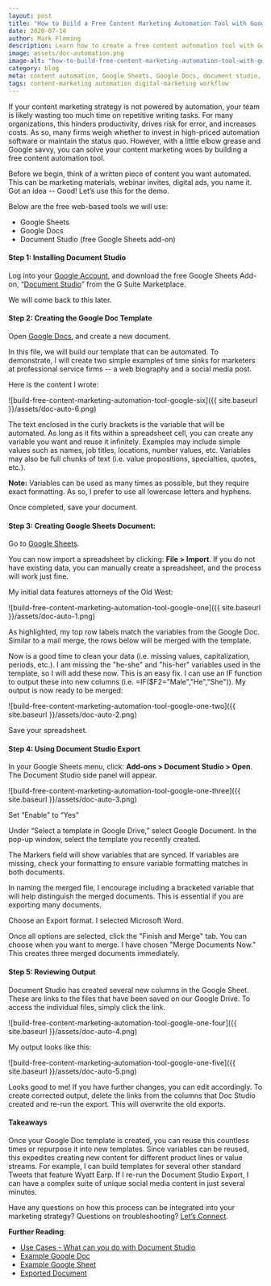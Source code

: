 ```yaml
---
layout: post
title: "How to Build a Free Content Marketing Automation Tool with Google"
date: 2020-07-14
author: Mark Fleming
description: Learn how to create a free content automation tool with Google that streamlines your repetitive marketing and writing efforts.
image: assets/doc-automation.png
image-alt: "how-to-build-free-content-marketing-automation-tool-with-google"
category: blog
meta: content automation, Google Sheets, Google Docs, document studio, content workflow, mail merge
tags: content-marketing automation digital-marketing workflow
---
```


If your content marketing strategy is not powered by automation, your team is likely wasting too much time on repetitive writing tasks. For many organizations, this hinders productivity, drives risk for error, and increases costs. As so, many firms weigh whether to invest in high-priced automation software or maintain the status quo. However, with a little elbow grease and Google savvy, you can solve your content marketing woes by building a free content automation tool.

Before we begin, think of a written piece of content you want automated. This can be marketing materials, webinar invites, digital ads, you name it. Got an idea -- Good! Let’s use this for the demo.

Below are the free web-based tools we will use:
* Google Sheets
* Google Docs
* Document Studio (free Google Sheets add-on)

#### Step 1: Installing Document Studio

Log into your [Google Account](https://accounts.google.com/signin/v2/identifier?continue=https%3A%2F%2Fwww.google.com%2F&hl=en&flowName=GlifWebSignIn&flowEntry=ServiceLogin), and download the free Google Sheets Add-on, “[Document Studio](https://gsuite.google.com/marketplace/app/document_studio/429444628321)” from the G Suite Marketplace. 

We will come back to this later.

#### Step 2: Creating the Google Doc Template

Open [Google Docs](https://docs.google.com/), and create a new document. 

In this file, we will build our template that can be automated. To demonstrate, I will create two simple examples of time sinks for marketers at professional service firms -- a web biography and a social media post.

Here is the content I wrote:

![build-free-content-marketing-automation-tool-google-six]({{ site.baseurl }}/assets/doc-auto-6.png)

The text enclosed in the curly brackets is the variable that will be automated. As long as it fits within a spreadsheet cell, you can create any variable you want and reuse it infinitely. Examples may include simple values such as names, job titles, locations, number values, etc. Variables may also be full chunks of text (i.e. value propositions, specialties, quotes, etc.). 

**Note:** Variables can be used as many times as possible, but they require exact formatting. As so, I prefer to use all lowercase letters and hyphens. 

Once completed, save your document.

#### Step 3: Creating Google Sheets Document:

Go to [Google Sheets](https://docs.google.com/spreadsheets/?usp=mkt_sheets). 

You can now import a spreadsheet by clicking: **File > Import**. If you do not have existing data, you can manually create a spreadsheet, and the process will work just fine. 

My initial data features attorneys of the Old West:

![build-free-content-marketing-automation-tool-google-one]({{ site.baseurl }}/assets/doc-auto-1.png)

As highlighted, my top row labels match the variables from the Google Doc. Similar to a mail merge, the rows below will be merged with the template.

Now is a good time to clean your data (i.e. missing values, capitalization, periods, etc.). I am missing the "he-she" and "his-her" variables used in the template, so I will add these now. This is an easy fix. I can use an IF function to output these into new columns (i.e. =IF($F2="Male","He","She")). My output is now ready to be merged:

![build-free-content-marketing-automation-tool-google-one-two]({{ site.baseurl }}/assets/doc-auto-2.png)

Save your spreadsheet.

#### Step 4: Using Document Studio Export

In your Google Sheets menu, click:  **Add-ons > Document Studio > Open**. The Document Studio side panel will appear. 

![build-free-content-marketing-automation-tool-google-one-three]({{ site.baseurl }}/assets/doc-auto-3.png)

Set “Enable” to “Yes” 

Under “Select a template in Google Drive,” select Google Document. In the pop-up window, select the template you recently created. 

The Markers field will show variables that are synced. If variables are missing, check your formatting to ensure variable formatting matches in both documents. 

In naming the merged file, I encourage including a bracketed variable that will help distinguish the merged documents. This is essential if you are exporting many documents.

Choose an Export format. I selected Microsoft Word.

Once all options are selected, click the "Finish and Merge" tab. You can choose when you want to merge. I have chosen "Merge Documents Now." This creates three merged documents immediately.

#### Step 5: Reviewing Output

Document Studio has created several new columns in the Google Sheet. These are links to the files that have been saved on our Google Drive. To access the individual files, simply click the link.

![build-free-content-marketing-automation-tool-google-one-four]({{ site.baseurl }}/assets/doc-auto-4.png)

My output looks like this:

![build-free-content-marketing-automation-tool-google-one-five]({{ site.baseurl }}/assets/doc-auto-5.png)

Looks good to me! If you have further changes, you can edit accordingly. To create corrected output, delete the links from the columns that Doc Studio created and re-run the export. This will overwrite the old exports.

#### Takeaways

Once your Google Doc template is created, you can reuse this countless times or repurpose it into new templates. Since variables can be reused, this expedites  creating new content for different product lines or value streams. For example, I can build templates for several other standard Tweets that feature Wyatt Earp. If I re-run the Document Studio Export, I can have a complex suite of unique social media content in just several minutes.

Have any questions on how this process can be integrated into your marketing strategy? Questions on troubleshooting? [Let’s Connect](https://www.linkedin.com/in/markdfleming/). 

**Further Reading**:
* [Use Cases - What can you do with Document Studio](https://www.labnol.org/document-studio-use-cases-5844)
* [Example Google Doc](https://docs.google.com/document/d/1O-9Y49aclklnX8hF6Byl8BmwECrxiWzwdMKd3nj_ELE/edit?usp=sharing)
* [Example Google Sheet](https://docs.google.com/spreadsheets/d/1Q3EdPFD-kNh4SQthB1Q-NA6-retufnsaqZ39jeL12B4/edit?usp=sharing)
* [Exported Document](https://drive.google.com/file/d/1WLT19C89oI7m9p1RIZ4l8S_jhApbMeRm/view?usp=sharing)
